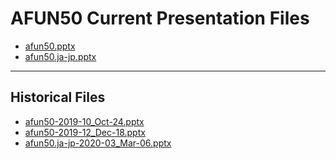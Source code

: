 <!--
This is a machine generated file,
and should not be edited,
as it will be overwritten with future updates.

If you have questions around this process
please contact Scott Cate
-->

# AFUN50 Current Presentation Files

- [afun50.pptx](https://globaleventcdn.blob.core.windows.net/assets/afun/afun50/afun50.pptx)
- [afun50.ja-jp.pptx](https://globaleventcdn.blob.core.windows.net/assets/afun/afun50/afun50.ja-jp.pptx)
---
## Historical Files
- [afun50-2019-10_Oct-24.pptx](https://globaleventcdn.blob.core.windows.net/assets/afun/afun50/afun50-2019-10_Oct-24.pptx)
- [afun50-2019-12_Dec-18.pptx](https://globaleventcdn.blob.core.windows.net/assets/afun/afun50/afun50-2019-12_Dec-18.pptx)
- [afun50.ja-jp-2020-03_Mar-06.pptx](https://globaleventcdn.blob.core.windows.net/assets/afun/afun50/afun50.ja-jp-2020-03_Mar-06.pptx)



